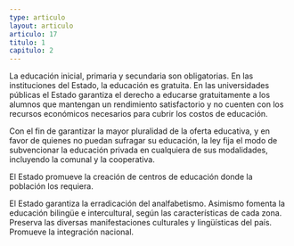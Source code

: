 ```yaml
---
type: articulo
layout: articulo
articulo: 17
titulo: 1
capitulo: 2
---
```

La educación inicial, primaria y secundaria son obligatorias. En las instituciones del Estado, la educación es gratuita. En las universidades públicas el Estado garantiza el derecho a educarse gratuitamente a los alumnos que mantengan un rendimiento satisfactorio y no cuenten con los recursos económicos necesarios para cubrir los costos de educación.

Con el fin de garantizar la mayor pluralidad de la oferta educativa, y en favor de quienes no puedan sufragar su educación, la ley fija el modo de subvencionar la educación privada en cualquiera de sus modalidades, incluyendo la comunal y la cooperativa.

El Estado promueve la creación de centros de educación donde la población los requiera.

El Estado garantiza la erradicación del analfabetismo. Asimismo fomenta la educación bilingüe e intercultural, según las características de cada zona. Preserva las diversas manifestaciones culturales y lingüísticas del país. Promueve la integración nacional.

